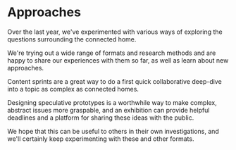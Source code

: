 # Approaches

Over the last year, we've experimented with various ways of exploring the questions surrounding the connected home.

We're trying out a wide range of formats and research methods and are happy to share our experiences with them so far, as well as learn about new approaches.

Content sprints are a great way to do a first quick collaborative deep-dive into a topic as complex as connected homes.

Designing speculative prototypes is a worthwhile way to make complex, abstract issues more graspable, and an exhibition can provide helpful deadlines and a platform for sharing these ideas with the public.

We hope that this can be useful to others in their own investigations, and we'll certainly keep experimenting with these and other formats. 

